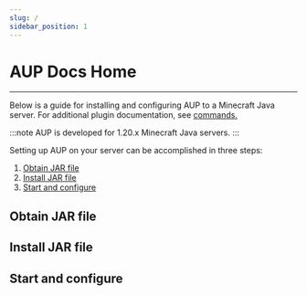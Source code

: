 ```yaml
---
slug: /
sidebar_position: 1
---
```


# AUP Docs Home

---

Below is a guide for installing and configuring AUP to a Minecraft Java server. For additional plugin documentation, see [commands.](./commands)

:::note
AUP is developed for 1.20.x Minecraft Java servers.
:::

Setting up AUP on your server can be accomplished in three steps:

1. [Obtain JAR file](#obtain-jar-file)
2. [Install JAR file](#install-jar-file)
3. [Start and configure](#start-and-configure)

## Obtain JAR file


## Install JAR file


## Start and configure